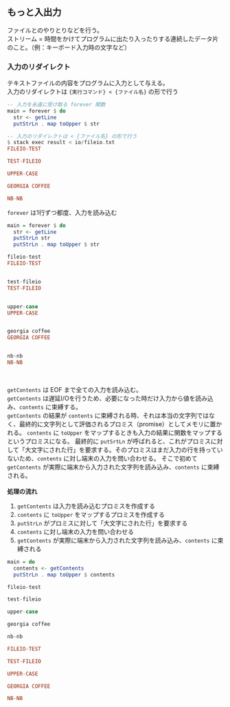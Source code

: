 ## もっと入出力
ファイルとのやりとりなどを行う。<br>
ストリーム = 時間をかけてプログラムに出たり入ったりする連続したデータ片のこと。（例：キーボード入力時の文字など）<br>

### 入力のリダイレクト
テキストファイルの内容をプログラムに入力として与える。<br>
入力のリダイレクトは `{実行コマンド} < {ファイル名}` の形で行う
```haskell
-- 入力を永遠に受け取る forever 関数
main = forever $ do
  str <- getLine
  putStrLn . map toUpper $ str

-- 入力のリダイレクトは < {ファイル名} の形で行う
$ stack exec result < io/fileio.txt
FILEIO-TEST

TEST-FILEIO

UPPER-CASE

GEORGIA COFFEE

NB-NB
```

`forever` は1行ずつ都度、入力を読み込む
```haskell
main = forever $ do
  str <- getLine
  putStrLn str
  putStrLn . map toUpper $ str

fileio-test
FILEIO-TEST


test-fileio
TEST-FILEIO


upper-case
UPPER-CASE


georgia coffee
GEORGIA COFFEE


nb-nb
NB-NB
```
<br>

`getContents` は EOF まで全ての入力を読み込む。<br>
`getContents` は遅延I/Oを行うため、必要になった時だけ入力から値を読み込み、`contents` に束縛する。<br>
`getContents` の結果が `contents` に束縛される時、それは本当の文字列ではなく、最終的に文字列として評価されるプロミス（promise）としてメモリに置かれる。
`contents` に `toUpper` をマップするときも入力の結果に関数をマップするというプロミスになる。
最終的に `putSrtLn` が呼ばれると、これがプロミスに対して「大文字にされた行」を要求する。そのプロミスはまだ入力の行を持っていないため、`contents` に対し端末の入力を問い合わせる。
そこで初めて `getContents` が実際に端末から入力された文字列を読み込み、`contents` に束縛される。<br>
<br>
**処理の流れ**
1. `getContents` は入力を読み込むプロミスを作成する
2. `contents` に `toUpper` をマップするプロミスを作成する
3. `putStrLn` がプロミスに対して「大文字にされた行」を要求する
4. `contents` に対し端末の入力を問い合わせる
5. `getContents` が実際に端末から入力された文字列を読み込み、`contents` に束縛される
```haskell
main = do
  contents <- getContents
  putStrLn . map toUpper $ contents

fileio-test

test-fileio

upper-case

georgia coffee

nb-nb

FILEIO-TEST

TEST-FILEIO

UPPER-CASE

GEORGIA COFFEE

NB-NB
```
